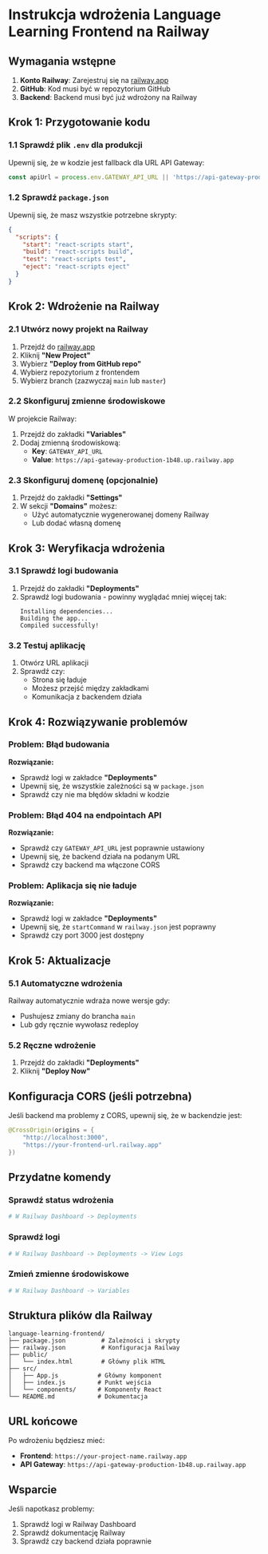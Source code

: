 # Instrukcja wdrożenia Language Learning Frontend na Railway

## Wymagania wstępne

1. **Konto Railway**: Zarejestruj się na [railway.app](https://railway.app)
2. **GitHub**: Kod musi być w repozytorium GitHub
3. **Backend**: Backend musi być już wdrożony na Railway

## Krok 1: Przygotowanie kodu

### 1.1 Sprawdź plik `.env` dla produkcji
Upewnij się, że w kodzie jest fallback dla URL API Gateway:

```javascript
const apiUrl = process.env.GATEWAY_API_URL || 'https://api-gateway-production-1b48.up.railway.app';
```

### 1.2 Sprawdź `package.json`
Upewnij się, że masz wszystkie potrzebne skrypty:

```json
{
  "scripts": {
    "start": "react-scripts start",
    "build": "react-scripts build",
    "test": "react-scripts test",
    "eject": "react-scripts eject"
  }
}
```

## Krok 2: Wdrożenie na Railway

### 2.1 Utwórz nowy projekt na Railway

1. Przejdź do [railway.app](https://railway.app)
2. Kliknij **"New Project"**
3. Wybierz **"Deploy from GitHub repo"**
4. Wybierz repozytorium z frontendem
5. Wybierz branch (zazwyczaj `main` lub `master`)

### 2.2 Skonfiguruj zmienne środowiskowe

W projekcie Railway:

1. Przejdź do zakładki **"Variables"**
2. Dodaj zmienną środowiskową:
   - **Key**: `GATEWAY_API_URL`
   - **Value**: `https://api-gateway-production-1b48.up.railway.app`

### 2.3 Skonfiguruj domenę (opcjonalnie)

1. Przejdź do zakładki **"Settings"**
2. W sekcji **"Domains"** możesz:
   - Użyć automatycznie wygenerowanej domeny Railway
   - Lub dodać własną domenę

## Krok 3: Weryfikacja wdrożenia

### 3.1 Sprawdź logi budowania

1. Przejdź do zakładki **"Deployments"**
2. Sprawdź logi budowania - powinny wyglądać mniej więcej tak:
   ```
   Installing dependencies...
   Building the app...
   Compiled successfully!
   ```

### 3.2 Testuj aplikację

1. Otwórz URL aplikacji
2. Sprawdź czy:
   - Strona się ładuje
   - Możesz przejść między zakładkami
   - Komunikacja z backendem działa

## Krok 4: Rozwiązywanie problemów

### Problem: Błąd budowania
**Rozwiązanie:**
- Sprawdź logi w zakładce **"Deployments"**
- Upewnij się, że wszystkie zależności są w `package.json`
- Sprawdź czy nie ma błędów składni w kodzie

### Problem: Błąd 404 na endpointach API
**Rozwiązanie:**
- Sprawdź czy `GATEWAY_API_URL` jest poprawnie ustawiony
- Upewnij się, że backend działa na podanym URL
- Sprawdź czy backend ma włączone CORS

### Problem: Aplikacja się nie ładuje
**Rozwiązanie:**
- Sprawdź logi w zakładce **"Deployments"**
- Upewnij się, że `startCommand` w `railway.json` jest poprawny
- Sprawdź czy port 3000 jest dostępny

## Krok 5: Aktualizacje

### 5.1 Automatyczne wdrożenia
Railway automatycznie wdraża nowe wersje gdy:
- Pushujesz zmiany do brancha `main`
- Lub gdy ręcznie wywołasz redeploy

### 5.2 Ręczne wdrożenie
1. Przejdź do zakładki **"Deployments"**
2. Kliknij **"Deploy Now"**

## Konfiguracja CORS (jeśli potrzebna)

Jeśli backend ma problemy z CORS, upewnij się, że w backendzie jest:

```java
@CrossOrigin(origins = {
    "http://localhost:3000", 
    "https://your-frontend-url.railway.app"
})
```

## Przydatne komendy

### Sprawdź status wdrożenia
```bash
# W Railway Dashboard -> Deployments
```

### Sprawdź logi
```bash
# W Railway Dashboard -> Deployments -> View Logs
```

### Zmień zmienne środowiskowe
```bash
# W Railway Dashboard -> Variables
```

## Struktura plików dla Railway

```
language-learning-frontend/
├── package.json          # Zależności i skrypty
├── railway.json          # Konfiguracja Railway
├── public/
│   └── index.html        # Główny plik HTML
├── src/
│   ├── App.js           # Główny komponent
│   ├── index.js         # Punkt wejścia
│   └── components/      # Komponenty React
└── README.md            # Dokumentacja
```

## URL końcowe

Po wdrożeniu będziesz mieć:
- **Frontend**: `https://your-project-name.railway.app`
- **API Gateway**: `https://api-gateway-production-1b48.up.railway.app`

## Wsparcie

Jeśli napotkasz problemy:
1. Sprawdź logi w Railway Dashboard
2. Sprawdź dokumentację Railway
3. Sprawdź czy backend działa poprawnie 